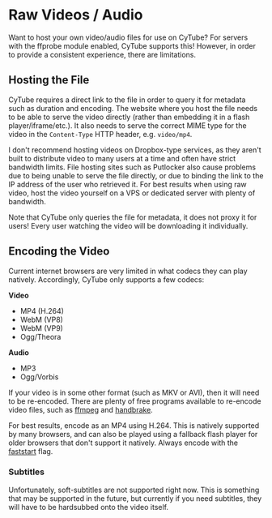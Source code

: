# Raw Videos / Audio #

Want to host your own video/audio files for use on CyTube?  For servers with the
ffprobe module enabled, CyTube supports this!  However, in order to provide a
consistent experience, there are limitations.

## Hosting the File ##

CyTube requires a direct link to the file in order to query it for metadata such
as duration and encoding.  The website where you host the file needs to be able
to serve the video directly (rather than embedding it in a flash
player/iframe/etc.).  It also needs to serve the correct MIME type for the video
in the `Content-Type` HTTP header, e.g. `video/mp4`.

I don't recommend hosting videos on Dropbox-type services, as they aren't built
to distribute video to many users at a time and often have strict bandwidth
limits.  File hosting sites such as Putlocker also cause problems due to being
unable to serve the file directly, or due to binding the link to the IP address
of the user who retrieved it.  For best results when using raw video, host the
video yourself on a VPS or dedicated server with plenty of bandwidth.

Note that CyTube only queries the file for metadata, it does not proxy it for
users!  Every user watching the video will be downloading it individually.

## Encoding the Video ##

Current internet browsers are very limited in what codecs they can play
natively.  Accordingly, CyTube only supports a few codecs:

**Video**

  * MP4 (H.264)
  * WebM (VP8)
  * WebM (VP9)
  * Ogg/Theora

**Audio**

  * MP3
  * Ogg/Vorbis

If your video is in some other format (such as MKV or AVI), then it will need to
be re-encoded.  There are plenty of free programs available to re-encode video
files, such as [ffmpeg](http://ffmpeg.org/) and
[handbrake](http://handbrake.fr/).

For best results, encode as an MP4 using H.264.  This is natively supported by
many browsers, and can also be played using a fallback flash player for older
browsers that don't support it natively.  Always encode with the
[faststart](https://trac.ffmpeg.org/wiki/Encode/H.264#faststartforwebvideo)
flag.

### Subtitles ###

Unfortunately, soft-subtitles are not supported right now.  This is something
that may be supported in the future, but currently if you need subtitles, they
will have to be hardsubbed onto the video itself.
